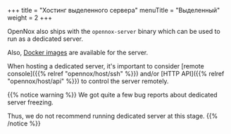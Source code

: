 +++
title = "Хостинг выделенного сервера"
menuTitle = "Выделенный"
weight = 2
+++

OpenNox also ships with the `opennox-server` binary which can be used to run as a dedicated server.

Also, [Docker images](https://github.com/noxworld-dev/opennox-docker/pkgs/container/opennox) are available for the server.

When hosting a dedicated server, it's important to consider [remote console]({{% relref "opennox/host/ssh" %}})
and/or [HTTP API]({{% relref "opennox/host/api" %}}) to control the server remotely.

{{% notice warning %}}
We got quite a few bug reports about dedicated server freezing.

Thus, we do not recommend running dedicated server at this stage.
{{% /notice %}}
